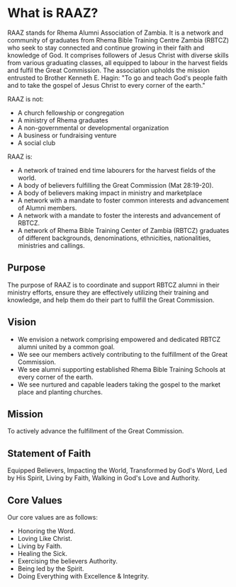 # What is RAAZ?

RAAZ stands for Rhema Alumni Association of Zambia. It is a network and community of graduates from Rhema Bible Training Centre Zambia (RBTCZ) who seek to stay connected and continue growing in their faith and knowledge of God.
It comprises followers of Jesus Christ with diverse skills from various graduating classes, all equipped to labour in the harvest fields and fulfil the Great Commission.
The association upholds the mission entrusted to Brother Kenneth E. Hagin: "To go and teach God's people faith and to take the gospel of Jesus Christ to every corner of the earth."

RAAZ is not:

- A church fellowship or congregation
- A ministry of Rhema graduates
- A non-governmental or developmental organization
- A business or fundraising venture
- A social club

RAAZ is:

- A network of trained end time labourers for the harvest fields of the world.
- A body of believers fulfilling the Great Commission (Mat 28:19-20).
- A body of believers making impact in ministry and marketplace
- A network with a mandate to foster common interests and advancement of Alumni members.
- A network with a mandate to foster the interests and advancement of RBTCZ.
- A network of Rhema Bible Training Center of Zambia (RBTCZ) graduates of different backgrounds, denominations, ethnicities, nationalities, ministries and callings.

## Purpose

The purpose of RAAZ is to coordinate and support RBTCZ alumni in their ministry efforts, ensure they are effectively utilizing their training and knowledge, and help them do their part to fulfill the Great Commission.

## Vision

- We envision a network comprising empowered and dedicated RBTCZ alumni united by a common goal.
- We see our members actively contributing to the fulfillment of the Great Commission.
- We see alumni supporting established Rhema Bible Training Schools at every corner of the earth.
- We see nurtured and capable leaders taking the gospel to the market place and planting churches.

## Mission

To actively advance the fulfillment of the Great Commission.

## Statement of Faith

Equipped Believers, Impacting the World, Transformed by God's Word, Led by His Spirit, Living by Faith, Walking in God's Love and Authority.

## Core Values

Our core values are as follows:

- Honoring the Word.
- Loving Like Christ.
- Living by Faith.
- Healing the Sick.
- Exercising the believers Authority.
- Being led by the Spirit.
- Doing Everything with Excellence & Integrity.
